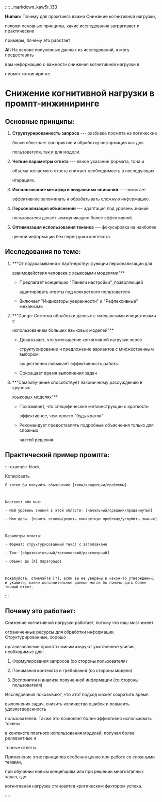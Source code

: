 :::: _markdown_kaw5r_133
**Human:** Почему для промтинга важно Снижение когнитивной нагрузки,
изложи основные принципы, какие исследования затрагивает и практические
примеры, почему это работает

**AI:** На основе полученных данных из исследований, я могу предоставить
вам информацию о важности снижения когнитивной нагрузки в
промпт-инжиниринге.

# Снижение когнитивной нагрузки в промпт-инжиниринге

## Основные принципы:

1.  **Структурированность запроса** --- разбивка промпта на логические
    блоки облегчает восприятие и обработку информации как для
    пользователя, так и для модели.

2.  **Четкие параметры ответа** --- явное указание формата, тона и
    объема желаемого ответа снижает необходимость в последующих
    итерациях.

3.  **Использование метафор и визуальных описаний** --- помогает
    эффективнее запоминать и обрабатывать сложную информацию.

4.  **Персонализация объяснений** --- адаптация под уровень знаний
    пользователя делает коммуникацию более эффективной.

5.  **Оптимизация использования токенов** --- фокусировка на наиболее
    ценной информации без перегрузки контекста.

## Исследования по теме:

1.  **\"От подсказывания к партнерству: функции персонализации для
    взаимодействия человека с языковыми моделями\"**

    - Предлагает концепцию \"Панели настройки\", позволяющей
      адаптировать ответы под конкретного пользователя
    - Включает \"Индикаторы уверенности\" и \"Рефлексивные\" механизмы

2.  **\"Dango: Система обработки данных с смешанными инициативами с
    использованием больших языковых моделей\"**

    - Доказывает, что уменьшение когнитивной нагрузки через
      структурирование и предложение вариантов с множественным выбором
      существенно повышает эффективность работы
    - Сокращает время выполнения задач

3.  **\"Самообучение способствует лаконичному рассуждению в крупных
    языковых моделях\"**

    - Показывает, что специфические метаинструкции о краткости
      эффективнее, чем просто \"будь краток\"
    - Рекомендует предоставлять подробные объяснения только для сложных
      частей решения

## Практический пример промпта:

::: example-block
Копировать

    Я хотел бы получить объяснение [темы/концепции/проблемы].

    Контекст обо мне:
    - Мой уровень знаний в этой области: [начальный/средний/продвинутый]
    - Моя цель: [понять основы/решить конкретную проблему/углубить знания]

    Параметры ответа:
    - Формат: структурированный текст с заголовками
    - Тон: [образовательный/технический/разговорный]
    - Объем: до [X] параграфов

    Пожалуйста, отмечайте [?], если вы не уверены в каком-то утверждении, и укажите, какие дополнительные данные могли бы помочь дать более точный ответ.
:::

## Почему это работает:

Снижение когнитивной нагрузки работает, потому что наш мозг имеет
ограниченные ресурсы для обработки информации. Структурированные, хорошо
организованные промпты минимизируют умственные усилия, необходимые для:

1.  Формулирования запросов (со стороны пользователя)
2.  Понимания контекста и требований (со стороны модели)
3.  Восприятия и анализа полученной информации (со стороны пользователя)

Исследования показывают, что этот подход может сократить время
выполнения задач, снизить количество ошибок и повысить удовлетворенность
пользователей. Также это позволяет более эффективно использовать токены
в контексте платного использования моделей, получая более релевантные и
точные ответы.

Применение этих принципов особенно ценно при работе со сложными темами,
при обучении новым концепциям или при решении многоэтапных задач, где
когнитивная нагрузка становится критическим фактором успеха.
::::
